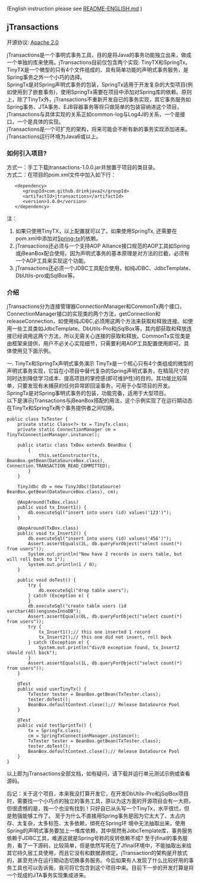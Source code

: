 (English instruction please see [README-ENGLISH.md](README-ENGLISH.md) )  
## jTransactions
开源协议: [Apache 2.0](http://www.apache.org/licenses/LICENSE-2.0) 

jTransactions是一个事明式事务工具，目的是将Java的事务功能独立出来，做成一个单独的库来使用。jTransactions目前仅包含两个实现: TinyTX和SpringTx。  
TinyTX是一个微型的只有4个文件组成的、具有简单功能的声明式事务服务，是Spring事务之外一个小巧的选择。  
SpringTx是对Spring声明式事务的包装，SpringTx适用于开发复杂的大型项目(例如使用到了嵌套事务)，使用SpringTx需要在项目中添加对Spring库的依赖。原则上，除了TinyTx外，jTransactions不重新开发自已的事务实现，其它事务服务如Spring事务、JTA事务、EJB容器事务等将只做简单的包装容纳进这个项目，jTransactions与具体实现的关系正如common-log与Log4J的关系，一个是接口，一个是具体的实现。  
jTransactions是一个可扩充的架构，将来可能会不断有新的事务实现添加进来。jTransactions运行环境为Java6或以上。 

### 如何引入项目?  
方式一：手工下载jtransactions-1.0.0.jar并放置于项目的类目录。  
方式二：在项目的pom.xml文件中加入如下行：
```
   <dependency>  
      <groupId>com.github.drinkjava2</groupId>  
      <artifactId>jtransactions</artifactId>  
      <version>1.0.0</version>  
   </dependency>
``` 
注：  
1. 如果只使用TinyTX，以上配置就可以了。如果使用SpringTx, 还需要在pom.xml中添加对[Spring-tx](https://mvnrepository.com/artifact/org.springframework/spring-tx)的依赖。   
2. jTransactions还必须与一个支持AOP Alliance接口规范的AOP工具如Spring或jBeanBox配合使用，因为声明式事务的基本原理是对方法的拦截，必须有一个AOP工具来实现这个功能。  
3. jTransactions还必须一个JDBC工具配合使用，如纯JDBC、JdbcTemplate、DbUtils-pro或jSqlBox等。  

### 介绍   
jTransactions分为连接管理器ConnectionManager和CommonTx两个接口，ConnectionManager接口的实现类的两个方法，getConnection和releaseConnection，如使用纯JDBC,必须用这两个方法来获取和释放连接。如使用一些工具类如JdbcTemplate、DbUtils-Pro和jSqlBox等，其内部获取和释放连接已经调用这两个方法，所以无需关心连接的获取和释放。CommonTx实现类是由框架来提供，用户不必关心实现细节，只需要利用AOP工具配置使用即可。具体使用见下面示例。 

一. TinyTx和SpringTx声明式事务演示  TinyTx是一个核心只有4个类组成的微型的声明式事务实现，它旨在小项目中替代复杂的Spring声明式事务，在精简尺寸的同时达到降低学习成本、提高项目的掌控感(即可维护性)的目的。其功能比较简单，只要发现有未捕获的任何异常即回滚事务，可用于小型项目的开发。SpringTx是对Spring事明式事务的包装，功能完备，适用于大型项目。  
以下是演示jTransactions与jBeanBox搭配的用法，这个示例实现了在运行期动态在TinyTx和SpringTx两个事务提供者之间切换。  
```
public class TxTester {
	private static Class<?> tx = TinyTx.class;
	private static ConnectionManager cm = TinyTxConnectionManager.instance();

	public static class TxBox extends BeanBox {
		{
			this.setConstructor(tx, BeanBox.getBean(DataSourceBox.class), Connection.TRANSACTION_READ_COMMITTED);
		}
	}

	TinyJdbc db = new TinyJdbc((DataSource) BeanBox.getBean(DataSourceBox.class), cm);

	@AopAround(TxBox.class)
	public void tx_Insert1() {
		db.executeSql("insert into users (id) values('123')");
	}

	@AopAround(TxBox.class)
	public void tx_Insert2() {
		db.executeSql("insert into users (id) values('456')");
		Assert.assertEquals(2L, db.queryForObject("select count(*) from users"));
		System.out.println("Now have 2 records in users table, but will roll back to 1");
		System.out.println(1 / 0);
	}

	public void doTest() {
		try {
			db.executeSql("drop table users");
		} catch (Exception e) {
		}
		db.executeSql("create table users (id varchar(40))engine=InnoDB");
		Assert.assertEquals(0L, db.queryForObject("select count(*) from users"));
		try {
			tx_Insert1();// this one inserted 1 record
			tx_Insert2();// this one did not insert, roll back
		} catch (Exception e) {
			System.out.println("div/0 exception found, tx_Insert2 should roll back");
		}
		Assert.assertEquals(1L, db.queryForObject("select count(*) from users"));
	}

	@Test
	public void userTinyTx() {
		TxTester tester = BeanBox.getBean(TxTester.class);
		tester.doTest();
		BeanBox.defaultContext.close();// Release DataSource Pool
	}

	@Test
	public void testSprintTx() {
		tx = SpringTx.class;
		cm = SpringTxConnectionManager.instance();
		TxTester tester = BeanBox.getBean(TxTester.class);
		tester.doTest();
		BeanBox.defaultContext.close();// Release DataSource Pool
	}
}
```

以上即为jTransactions全部文档，如有疑问，请下载并运行单元测试示例或查看源码。

后记：关于这个项目，本来我没打算开发它，在开发DbUtils-Pro和jSqlBox项目时，需要找一个小巧点的独立的事务工具，原以为这方面的开源项目会有一大把，但很遗憾的是，我一个也没有找到！只好自已从头写一个TinyTx，水平很烂，但是勉强能够工作了。 至于为什么不直接用Spring事务是因为它太大了、太占内存、太复杂，太多标签、太多依赖，绑死在Spring环 境中无法抽取出来，使用Spring的声明式事务要加上一堆库依赖，其中居然有JdbcTemplate库，事务服务依赖于JDBC工具，难道这就是Spring号称的反转依赖不成? 至于jfinal的事务服务，看了一下源码，比较简单，但是依然写死在了Jfinal环境中，不能抽取出来给其它持久层工具使用，而且它没有和数据源绑定。jTransaction的架构是开放式的，甚至充许在运行期动态切换事务服务。今后如果有人发现了什么比较好用的事务工具也可以告诉我，我可将它包含到这个项目中来。目前下一步的开发打算是将一个现成的JTA事务实现集成进来。